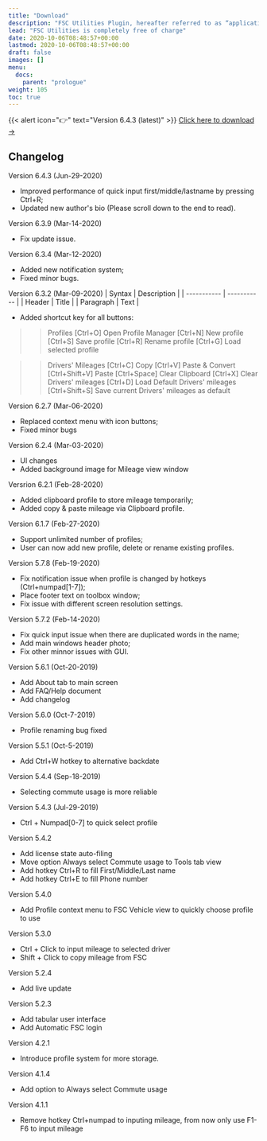 ```yaml
---
title: "Download"
description: "FSC Utilities Plugin, hereafter referred to as “application“ or “FUP” for short, is an input assistance software used together with FSC Rater."
lead: "FSC Utilities is completely free of charge"
date: 2020-10-06T08:48:57+00:00
lastmod: 2020-10-06T08:48:57+00:00
draft: false
images: []
menu:
  docs:
    parent: "prologue"
weight: 105
toc: true
---
```


{{< alert icon="👉" text="Version 6.4.3 (latest)" >}}
[Click here to download →](https://getdoks.org/tutorial/introduction/)

## Changelog
Version 6.4.3 (Jun-29-2020)
   - Improved performance of quick input first/middle/lastname by pressing Ctrl+R;
   - Updated new author's bio (Please scroll down to the end to read).

Version 6.3.9 (Mar-14-2020)
   - Fix update issue.

Version 6.3.4 (Mar-12-2020)
   - Added new notification system;
   - Fixed minor bugs.

Version 6.3.2 (Mar-09-2020)
| Syntax | Description |
| ----------- | ----------- |
| Header | Title |
| Paragraph | Text | 
   - Added shortcut key for all buttons:
   >>Profiles
   [Ctrl+O] Open Profile Manager
   [Ctrl+N] New profile
   [Ctrl+S] Save profile
   [Ctrl+R] Rename profile
   [Ctrl+G] Load selected profile

   >>Drivers' Mileages
   [Ctrl+C] Copy
   [Ctrl+V] Paste & Convert
   [Ctrl+Shift+V] Paste
   [Ctrl+Space] Clear Clipboard
   [Ctrl+X] Clear Drivers' mileages
   [Ctrl+D] Load Default Drivers' mileages
   [Ctrl+Shift+S] Save current Drivers' mileages as default


Version 6.2.7 (Mar-06-2020)
   - Replaced context menu with icon buttons;
   - Fixed minor bugs

Version 6.2.4 (Mar-03-2020)
   - UI changes
   - Added background image for Mileage view window

Versrion 6.2.1 (Feb-28-2020)
   - Added clipboard profile to store mileage temporarily;
   - Added copy & paste mileage via Clipboard profile.

Version 6.1.7 (Feb-27-2020)
   - Support unlimited number of profiles;
   - User can now add new profile, delete or rename existing profiles.

Version 5.7.8 (Feb-19-2020)
   - Fix notification issue when profile is changed by hotkeys (Ctrl+numpad[1-7]);
   - Place footer text on toolbox window;
   - Fix issue with different screen resolution settings.

Version 5.7.2 (Feb-14-2020)
   - Fix quick input issue when there are duplicated words in the name;
   - Add main windows header photo;
   - Fix other minnor issues with GUI.

Version 5.6.1 (Oct-20-2019)
   - Add About tab to main screen
   - Add FAQ/Help document
   - Add changelog

Version 5.6.0 (Oct-7-2019)
   - Profile renaming bug fixed

Version 5.5.1 (Oct-5-2019)
   - Add Ctrl+W hotkey to alternative backdate

Version 5.4.4 (Sep-18-2019)
   - Selecting commute usage is more reliable

Version 5.4.3 (Jul-29-2019)
   - Ctrl + Numpad[0-7] to quick select profile

Version 5.4.2
   - Add license state auto-filing
   - Move option Always select Commute usage to Tools tab view
   - Add hotkey Ctrl+R to fill First/Middle/Last name
   - Add hotkey Ctrl+E to fill Phone number

Version 5.4.0
   - Add Profile context menu to FSC Vehicle view to quickly choose profile to use

Version 5.3.0
   - Ctrl + Click to input mileage to selected driver
   - Shift + Click to copy mileage from FSC

Version 5.2.4
   - Add live update

Version 5.2.3
   - Add tabular user interface
   - Add Automatic FSC login

Version 4.2.1
   - Introduce profile system for more storage.

Version 4.1.4
   - Add option to Always select Commute usage

Version 4.1.1
   - Remove hotkey Ctrl+numpad to inputing mileage, from now only use F1-F6 to input mileage


